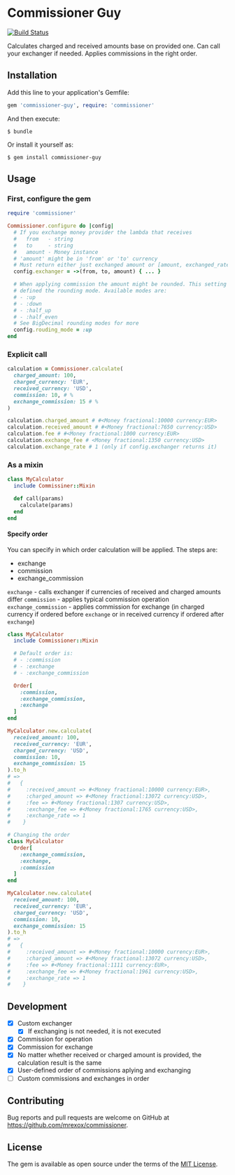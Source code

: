 # Commissioner Guy

[![Build Status](https://travis-ci.org/mrexox/commissioner.svg?branch=main)](https://travis-ci.org/mrexox/commissioner)

Calculates charged and received amounts base on provided one. Can call your exchanger if needed. Applies commissions in the right order.

## Installation

Add this line to your application's Gemfile:

```ruby
gem 'commissioner-guy', require: 'commissioner'
```

And then execute:

    $ bundle

Or install it yourself as:

    $ gem install commissioner-guy

## Usage

### First, configure the gem

```ruby
require 'commissioner'

Commissioner.configure do |config|
  # If you exchange money provider the lambda that receives
  #   from   - string
  #   to     - string
  #   amount - Money instance
  # 'amount' might be in 'from' or 'to' currency
  # Must return either just exchanged amount or [amount, exchanged_rate]
  config.exchanger = ->(from, to, amount) { ... }

  # When applying commission the amount might be rounded. This setting
  # defined the rounding mode. Available modes are:
  # - :up
  # - :down
  # - :half_up
  # - :half_even
  # See BigDecimal rounding modes for more
  config.rouding_mode = :up
end
```

### Explicit call

```ruby
calculation = Commissioner.calculate(
  charged_amount: 100,
  charged_currency: 'EUR',
  received_currency: 'USD',
  commission: 10, # %
  exchange_commission: 15 # %
)

calculation.charged_amount # #<Money fractional:10000 currency:EUR>
calculation.received_amount # #<Money fractional:7650 currency:USD>
calculation.fee # #<Money fractional:1000 currency:EUR>
calculation.exchange_fee # <Money fractional:1350 currency:USD>
calculation.exchange_rate # 1 (only if config.exchanger returns it)
```

### As a mixin

```ruby
class MyCalculator
  include Commissiner::Mixin

  def call(params)
    calculate(params)
  end
end
```

#### Specify order

You can specify in which order calculation will be applied. The steps are:

- exchange
- commission
- exchange_commission

`exchange` - calls exchanger if currencies of received and charged amounts differ
`commission` - applies typical commission operation
`exchange_commission` - applies commission for exchange (in charged currency if ordered before `exchange` or in received currency if ordered after `exchange`)

```ruby
class MyCalculator
  include Commissioner::Mixin

  # Default order is:
  # - :commission
  # - :exchange
  # - :exchange_commission

  Order[
    :commission,
    :exchange_commission,
    :exchange
  ]
end

MyCalculator.new.calculate(
  received_amount: 100,
  received_currency: 'EUR',
  charged_currency: 'USD',
  commission: 10,
  exchange_commission: 15
).to_h
# =>
#   {
#     :received_amount => #<Money fractional:10000 currency:EUR>,
#     :charged_amount => #<Money fractional:13072 currency:USD>,
#     :fee => #<Money fractional:1307 currency:USD>,
#     :exchange_fee => #<Money fractional:1765 currency:USD>,
#     :exchange_rate => 1
#    }

# Changing the order
class MyCalculator
  Order[
    :exchange_commission,
    :exchange,
    :commission
  ]
end

MyCalculator.new.calculate(
  received_amount: 100,
  received_currency: 'EUR',
  charged_currency: 'USD',
  commission: 10,
  exchange_commission: 15
).to_h
# =>
#   {
#     :received_amount => #<Money fractional:10000 currency:EUR>,
#     :charged_amount => #<Money fractional:13072 currency:USD>,
#     :fee => #<Money fractional:1111 currency:EUR>,
#     :exchange_fee => #<Money fractional:1961 currency:USD>,
#     :exchange_rate => 1
#    }
```

## Development

- [x] Custom exchanger
  - [x] If exchanging is not needed, it is not executed
- [x] Commission for operation
- [x] Commission for exchange
- [x] No matter whether received or charged amount is provided, the calculation result is the same
- [x] User-defined order of commissions aplying and exchanging
- [ ] Custom commissions and exchanges in order

## Contributing

Bug reports and pull requests are welcome on GitHub at https://github.com/mrexox/commissioner.

## License

The gem is available as open source under the terms of the [MIT License](https://opensource.org/licenses/MIT).
